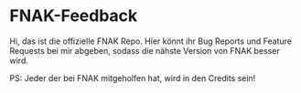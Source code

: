 # FNAK-Feedback

Hi, das ist die offizielle FNAK Repo. Hier könnt ihr Bug Reports und Feature Requests bei mir abgeben, sodass die nähste Version von FNAK besser wird.

PS: Jeder der bei FNAK mitgeholfen hat, wird in den Credits sein!
